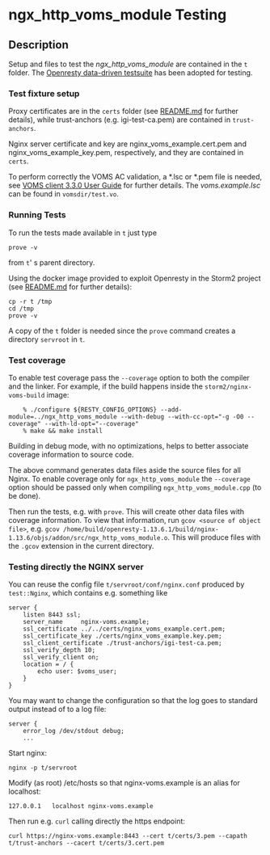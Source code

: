 # ngx\_http\_voms\_module Testing 

## Description

Setup and files to test the *ngx\_http\_voms\_module* are contained in the `t` folder. The [Openresty data-driven testsuite](https://openresty.gitbooks.io/programming-openresty/content/testing/) has been adopted for testing.

### Test fixture setup 

Proxy certificates are in the `certs` folder (see [README.md](certs/README.md) for further details), while trust-anchors (e.g. igi-test-ca.pem) are contained in `trust-anchors`. 

Nginx server certificate and key are nginx\_voms\_example.cert.pem and nginx\_voms\_example\_key.pem, respectively, and they are contained in `certs`.

To perform correctly the VOMS AC validation, a \*.lsc or \*.pem file is needed, see [VOMS client 3.3.0 User Guide](http://italiangrid.github.io/voms/documentation/voms-clients-guide/3.0.3/) for further details. The *voms.example.lsc* can be found in `vomsdir/test.vo`.

### Running Tests

To run the tests made available in `t` just type

	prove -v 

from `t`' s parent directory.

Using the docker image provided to exploit Openresty in the Storm2 project (see [README.md](../README.md) for further details):

    cp -r t /tmp
    cd /tmp
    prove -v

A copy of the `t` folder is needed since the `prove` command creates a directory `servroot` in `t`.  

### Test coverage

To enable test coverage pass the `--coverage` option to both the compiler and the linker. For example, if the build happens inside the ``storm2/nginx-voms-build`` image:

```
    % ./configure ${RESTY_CONFIG_OPTIONS} --add-module=../ngx_http_voms_module --with-debug --with-cc-opt="-g -O0 --coverage" --with-ld-opt="--coverage"
    % make && make install
```

Building in debug mode, with no optimizations, helps to better associate coverage information to source code.

The above command generates data files aside the source files for all Nginx. To enable coverage only for ``ngx_http_voms_module`` the ``--coverage`` option should be passed only when compiling ``ngx_http_voms_module.cpp`` (to be done).

Then run the tests, e.g. with `prove`. This will create other data files with coverage information. To view that information, run `gcov <source of object file>`, e.g. `gcov /home/build/openresty-1.13.6.1/build/nginx-1.13.6/objs/addon/src/ngx_http_voms_module.o`. This will produce files with the ``.gcov`` extension in the current directory.

### Testing directly the NGINX server

You can reuse the config file `t/servroot/conf/nginx.conf` produced by `test::Nginx`, which contains e.g. something like

```
server {
    listen 8443 ssl;
    server_name     nginx-voms.example;
    ssl_certificate ../../certs/nginx_voms_example.cert.pem;
    ssl_certificate_key ./certs/nginx_voms_example.key.pem;
    ssl_client_certificate ./trust-anchors/igi-test-ca.pem;
    ssl_verify_depth 10;
    ssl_verify_client on;
    location = / {
        echo user: $voms_user;
    }
}
```
You may want to change the configuration so that the log goes to standard output instead of to a log file:
```
server {
    error_log /dev/stdout debug;
    ...
```
Start nginx:
```
nginx -p t/servroot
```

Modify (as root) /etc/hosts so that nginx-voms.example is an alias for localhost:
```
127.0.0.1	localhost nginx-voms.example
```

Then run e.g. `curl` calling directly the https endpoint:
```
curl https://nginx-voms.example:8443 --cert t/certs/3.pem --capath t/trust-anchors --cacert t/certs/3.cert.pem
```
